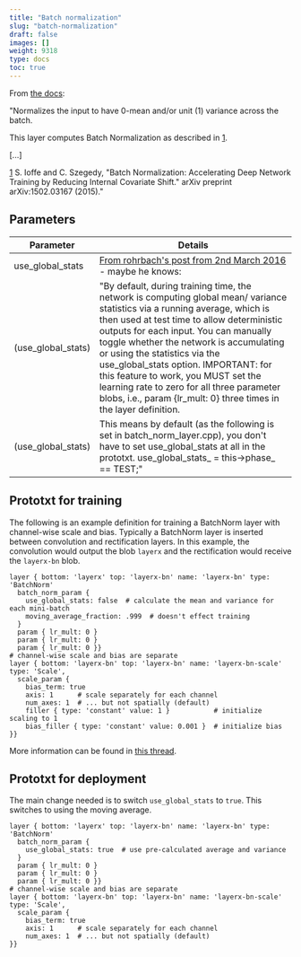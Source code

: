 ```yaml
---
title: "Batch normalization"
slug: "batch-normalization"
draft: false
images: []
weight: 9318
type: docs
toc: true
---
```


From [the docs](http://caffe.berkeleyvision.org/doxygen/classcaffe_1_1BatchNormLayer.html):

"Normalizes the input to have 0-mean and/or unit (1) variance across the batch.

This layer computes Batch Normalization as described in [1].

[...]

[1] S. Ioffe and C. Szegedy, "Batch Normalization: Accelerating Deep Network Training by Reducing Internal Covariate Shift." arXiv preprint arXiv:1502.03167 (2015)."

## Parameters
| Parameter| Details|
| ------ | ------ |
| use_global_stats   | [From rohrbach's post from 2nd March 2016](https://github.com/BVLC/caffe/issues/3347) - maybe he knows: |
| (use_global_stats) |"By default, during training time, the network is computing global mean/ variance statistics via a running average, which is then used at test time to allow deterministic outputs for each input. You can manually toggle whether the network is accumulating or using the statistics via the use_global_stats option. IMPORTANT: for this feature to work, you MUST set the learning rate to zero for all three parameter blobs, i.e., param {lr_mult: 0} three times in the layer definition. |
| (use_global_stats) |This means by default (as the following is set in batch_norm_layer.cpp), you don't have to set use_global_stats at all in the prototxt. use_global_stats_ = this->phase_ == TEST;" |

## Prototxt for training
The following is an example definition for training a BatchNorm layer with channel-wise scale and bias. Typically a BatchNorm layer is inserted between convolution and rectification layers. In this example, the convolution would output the blob `layerx` and the rectification would receive the `layerx-bn` blob.

    layer { bottom: 'layerx' top: 'layerx-bn' name: 'layerx-bn' type: 'BatchNorm'
      batch_norm_param {
        use_global_stats: false  # calculate the mean and variance for each mini-batch
        moving_average_fraction: .999  # doesn't effect training 
      }
      param { lr_mult: 0 } 
      param { lr_mult: 0 } 
      param { lr_mult: 0 }}
    # channel-wise scale and bias are separate
    layer { bottom: 'layerx-bn' top: 'layerx-bn' name: 'layerx-bn-scale' type: 'Scale',
      scale_param { 
        bias_term: true
        axis: 1      # scale separately for each channel
        num_axes: 1  # ... but not spatially (default)
        filler { type: 'constant' value: 1 }           # initialize scaling to 1
        bias_filler { type: 'constant' value: 0.001 }  # initialize bias
    }}

More information can be found in [this thread][1].

 [1]: http://stackoverflow.com/q/41269570/1714410

## Prototxt for deployment
The main change needed is to switch `use_global_stats` to `true`. This switches to using the moving average.

    layer { bottom: 'layerx' top: 'layerx-bn' name: 'layerx-bn' type: 'BatchNorm'
      batch_norm_param {
        use_global_stats: true  # use pre-calculated average and variance
      }
      param { lr_mult: 0 } 
      param { lr_mult: 0 } 
      param { lr_mult: 0 }}
    # channel-wise scale and bias are separate
    layer { bottom: 'layerx-bn' top: 'layerx-bn' name: 'layerx-bn-scale' type: 'Scale',
      scale_param { 
        bias_term: true
        axis: 1      # scale separately for each channel
        num_axes: 1  # ... but not spatially (default)
    }}

